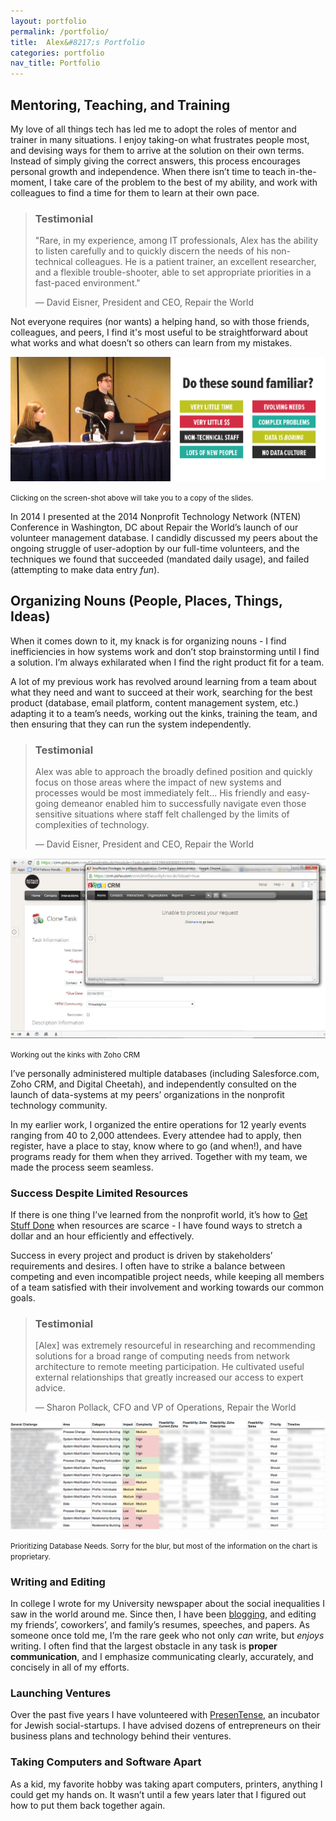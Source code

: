```yaml
---
layout: portfolio
permalink: /portfolio/
title:  Alex&#8217;s Portfolio
categories: portfolio
nav_title: Portfolio
---
```


## Mentoring, Teaching, and Training

My love of all things tech has led me to adopt the roles of mentor and trainer in many situations. I enjoy taking-on what frustrates people most, and devising ways for them to arrive at the solution on their own terms. Instead of simply giving the correct answers, this process encourages personal growth and independence. When there isn&#8217;t time to teach in-the-moment, I take care of the problem to the best of my ability, and work with colleagues to find a time for them to learn at their own pace.

> ### Testimonial
> 
> "Rare, in my experience, among IT professionals, Alex has the ability to listen carefully and to quickly discern the needs of his non-technical colleagues. He is a patient trainer, an excellent researcher, and a flexible trouble-shooter, able to set appropriate priorities in a fast-paced environment."
> 
> — David Eisner, President and CEO, Repair the World

Not everyone requires (nor wants) a helping hand, so with those friends, colleagues, and peers, I find it's most useful to be straightforward about what works and what doesn&#8217;t so others can learn from my mistakes.

[![Presenting at 2014 Nonprofit Technology Conference](/inc/img/2015/05/NTEN-Video-screenshot.jpg)
](https://docs.google.com/file/d/0B-reDIPE9Y0YN1F5MVdiMGVSanM/preview)

<small>Clicking on the screen-shot above will take you to a copy of the slides.</small>

In 2014 I presented at the 2014 Nonprofit Technology Network (NTEN) Conference in Washington, DC about Repair the World&#8217;s launch of our volunteer management database. I candidly discussed my peers about the ongoing struggle of user-adoption by our full-time volunteers, and the techniques we found that succeeded (mandated daily usage), and failed (attempting to make data entry *fun*).

## Organizing Nouns (People, Places, Things, Ideas)

When it comes down to it, my knack is for organizing nouns - I find inefficiencies in how systems work and don&#8217;t stop brainstorming until I find a solution. I&#8217;m always exhilarated when I find the right product fit for a team. 

A lot of my previous work has revolved around learning from a team about what they need and want to succeed at their work, searching for the best product (database, email platform, content management system, etc.) adapting it to a team&#8217;s needs, working out the kinks, training the team, and then ensuring that they can run the system independently.

> ### Testimonial
> Alex was able to approach the broadly defined position and quickly focus on those areas where the impact of new systems and processes would be most immediately felt... His friendly and easy-going demeanor enabled him to successfully navigate even those sensitive situations where staff felt challenged by the limits of complexities of technology.
> 
> — David Eisner, President and CEO, Repair the World

![Zoho Database Errors](/inc/img/2015/05/ZohoNotWorking2.27.15.jpg)

<small>Working out the kinks with Zoho CRM</small>

I&#8217;ve personally administered multiple databases (including Salesforce.com, Zoho CRM, and Digital Cheetah), and independently consulted on the launch of data-systems at my peers&#8217; organizations in the nonprofit technology community.

In my earlier work, I organized the entire operations for 12 yearly events ranging from 40 to 2,000 attendees. Every attendee had to apply, then register, have a place to stay, know where to go (and when!), and have programs ready for them when they arrived. Together with my team, we made the process seem seamless.

### Success Despite Limited Resources

If there is one thing I&#8217;ve learned from the nonprofit world, it&#8217;s how to [Get Stuff Done](https://www.startupvitamins.com/products/startup-mug-aaron-levie-get-shit-done) when resources are scarce - I have found ways to stretch a dollar and an hour efficiently and effectively.

Success in every project and product is driven by stakeholders&#8217; requirements and desires. I often have to strike a balance between competing and even incompatible project needs, while keeping all members of a team satisfied with their involvement and working towards our common goals.

> ### Testimonial
> [Alex] was extremely resourceful in researching and recommending solutions for a broad range of computing needs from network architecture to remote meeting participation. He cultivated useful external relationships that greatly increased our access to expert advice.
> 
> — Sharon Pollack, CFO and VP of Operations, Repair the World

![Prioritizing Database Needs](/inc/img/2015/05/Database-Needs-1.jpg)

<small>Prioritizing Database Needs. Sorry for the blur, but most of the information on the chart is proprietary.</small>

### Writing and Editing

In college I wrote for my University newspaper about the social inequalities I saw in the world around me. Since then, I have been [blogging](/blog/2013/04/nonprofit-benchmarks/), and editing my friends&#8217;, coworkers&#8217;, and family&#8217;s resumes, speeches, and papers. As someone once told me, I&#8217;m the rare geek who not only *can* write, but *enjoys* writing. I often find that the largest obstacle in any task is **proper communication**, and I emphasize communicating clearly, accurately, and concisely in all of my efforts.

### Launching Ventures
Over the past five years I have volunteered with [PresenTense](http://presentense.org/), an incubator for Jewish social-startups. I have advised dozens of entrepreneurs on their business plans and technology behind their ventures.

### Taking Computers and Software Apart
As a kid, my favorite hobby was taking apart computers, printers, anything I could get my hands on. It wasn&#8217;t until a few years later that I figured out how to put them back together again. 
